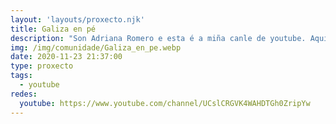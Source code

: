 ```yaml
---
layout: 'layouts/proxecto.njk'
title: Galiza en pé
description: "Son Adriana Romero e esta é a miña canle de youtube. Aquí podedes ver moitos vídeos falando de diferentes temas: veganismo, antifascismo, galeguismo, etc.\n\nPodedes seguirme nas minhas redes sociais:\n\nlinktree: https://linktr.ee/galizaenpe \n\no meu blogue: https://en-pe7.webnode.es/ \n\nredes sociais:\ninstagram: https://www.instagram.com/galizaempe/\ntwitter: https://twitter.com/galizaenpe\ntiktok: https://www.tiktok.com/@galizaenpe?lang=es \ntwitch: https://www.twitch.tv/galizaenp "
img: /img/comunidade/Galiza_en_pe.webp
date: 2020-11-23 21:37:00
type: proxecto
tags:
  - youtube
redes:
  youtube: https://www.youtube.com/channel/UCslCRGVK4WAHDTGh0ZripYw
---
```


